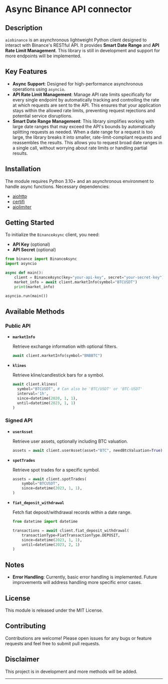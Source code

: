 # Async Binance API connector

## Description

`aiobinance` is an asynchronous lightweight Python client designed to interact with Binance's RESTful API. It provides **Smart Date Range** and **API Rate Limit Management**. This library is still in development and support for more endpoints will be implemented.

## Key Features

- **Async Support**: Designed for high-performance asynchronous operations using `asyncio`.
- **API Rate Limit Management**: Manage API rate limits specifically for every single endpoint by automatically tracking and controlling the rate at which requests are sent to the API. This ensures that your application stays within the allowed rate limits, preventing request rejections and potential service disruptions.
- **Smart Date Range Management**: This library simplifies working with large date ranges that may exceed the API's bounds by automatically splitting requests as needed. When a date range for a request is too large, the library breaks it into smaller, rate-limit-compliant requests and reassembles the results. This allows you to request broad date ranges in a single call, without worrying about rate limits or handling partial results.

## Installation

The module requires Python 3.10+ and an asynchronous environment to handle async functions. Necessary dependencies:

- [aiohttp](https://github.com/aio-libs/aiohttp)
- [certifi](https://github.com/certifi/python-certifi)
- [aiolimiter](https://github.com/mjpieters/aiolimiter)

## Getting Started

To initialize the `BinanceAsync` client, you need:

- **API Key** (optional)
- **API Secret** (optional)

```python
from binance import BinanceAsync
import asyncio

async def main():
    client = BinanceAsync(key="your-api-key", secret="your-secret-key")
    market_info = await client.marketInfo(symbol="BTCUSDT")
    print(market_info)

asyncio.run(main())
```

## Available Methods

### Public API

- **`marketInfo`**

  Retrieve exchange information with optional filters.

  ```python
  await client.marketInfo(symbol="BNBBTC")
  ```

- **`klines`**

  Retrieve kline/candlestick bars for a symbol.

  ```python
  await client.klines(
    symbol="BTCUSDT", # Can also be 'BTC/USDT' or 'BTC-USDT'
    interval='1h',
    since=datetime(2020, 1, 1),
    until=datetime(2023, 1, 1)
  )
  ```

### Signed API

- **`userAsset`**

  Retrieve user assets, optionally including BTC valuation.

  ```python
  assets = await client.userAsset(asset="BTC", needBtcValuation=True)
  ```

- **`spotTrades`**

  Retrieve spot trades for a specific symbol.

  ```python
  assets = await client.spotTrades(
      symbol="BTCUSDT",
      since=datetime(2023, 1, 1),
  )
  ```

- **`fiat_deposit_withdrawal`**

  Fetch fiat deposit/withdrawal records within a date range.

  ```python
  from datetime import datetime

  transactions = await client.fiat_deposit_withdrawal(
      transactionType=FiatTransactionType.DEPOSIT,
      since=datetime(2023, 1, 1),
      until=datetime(2023, 2, 1)
  )
  ```

## Notes

- **Error Handling**: Currently, basic error handling is implemented. Future improvements will address handling more specific error cases.

## License

This module is released under the MIT License.

## Contributing

Contributions are welcome! Please open issues for any bugs or feature requests and feel free to submit pull requests.

## Disclaimer

This project is in development and more methods will be added.

---
